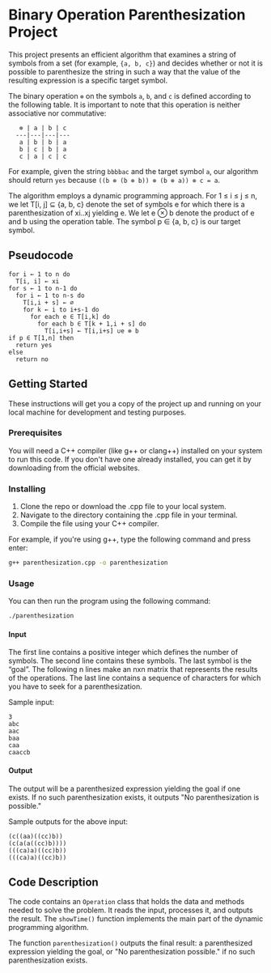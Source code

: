 # Binary Operation Parenthesization Project

This project presents an efficient algorithm that examines a string of symbols from a set (for example, `{a, b, c}`) and decides whether or not it is possible to parenthesize the string in such a way that the value of the resulting expression is a specific target symbol. 

The binary operation `⊗` on the symbols `a`, `b`, and `c` is defined according to the following table. It is important to note that this operation is neither associative nor commutative:

```
   ⊗ | a | b | c
  ---|---|---|---
   a | b | b | a
   b | c | b | a
   c | a | c | c
```

For example, given the string `bbbbac` and the target symbol `a`, our algorithm should return `yes` because `((b ⊗ (b ⊗ b)) ⊗ (b ⊗ a)) ⊗ c = a`.

The algorithm employs a dynamic programming approach. For 1 ≤ i ≤ j ≤ n, we let T[i, j] ⊆ {a, b, c} denote the set of symbols e for which there is a parenthesization of xi..xj yielding e. We let e ⊗ b denote the product of e and b using the operation table. The symbol p ∈ {a, b, c} is our target symbol. 

## Pseudocode

```plaintext
for i ← 1 to n do
  T[i, i] ← xi
for s ← 1 to n-1 do
  for i ← 1 to n-s do
    T[i,i + s] ← ∅
    for k ← i to i+s-1 do
      for each e ∈ T[i,k] do
        for each b ∈ T[k + 1,i + s] do
          T[i,i+s] ← T[i,i+s] ∪e ⊗ b
if p ∈ T[1,n] then
  return yes
else
  return no
```

## Getting Started

These instructions will get you a copy of the project up and running on your local machine for development and testing purposes.

### Prerequisites

You will need a C++ compiler (like g++ or clang++) installed on your system to run this code. If you don't have one already installed, you can get it by downloading from the official websites.

### Installing

1. Clone the repo or download the .cpp file to your local system.
2. Navigate to the directory containing the .cpp file in your terminal.
3. Compile the file using your C++ compiler.

For example, if you're using g++, type the following command and press enter:

```bash
g++ parenthesization.cpp -o parenthesization
```

### Usage

You can then run the program using the following command:

```bash
./parenthesization
```

#### Input

The first line contains a positive integer which defines the number of symbols. The second line contains these symbols. The last symbol is the “goal”. The following n lines make an nxn matrix that represents the results of the operations. The last line contains a sequence of characters for which you have to seek for a parenthesization.

Sample input:

```text
3
abc
aac
baa
caa
caaccb
```

#### Output

The output will be a parenthesized expression yielding the goal if one exists. If no such parenthesization exists, it outputs "No parenthesization is possible."

Sample outputs for the above input:

```text
(c((aa)((cc)b))
(c(a(a((cc)b))))
(((ca)a)((cc)b))
(((ca)a)((cc)b))
```

## Code Description

The code contains an `Operation` class that holds the data and methods needed to solve the problem. It reads the input, processes it, and outputs the result. The `showTime()` function implements the main part of the dynamic programming algorithm.

The function `parenthesization()` outputs the final result: a parenthesized expression yielding the goal, or "No parenthesization possible." if no such parenthesization exists.
